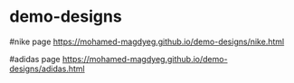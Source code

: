 # demo-designs
 #nike page
 https://mohamed-magdyeg.github.io/demo-designs/nike.html

#adidas page
https://mohamed-magdyeg.github.io/demo-designs/adidas.html
